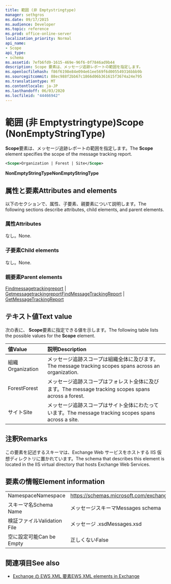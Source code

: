 ```yaml
---
title: 範囲 (非 Emptystringtype)
manager: sethgros
ms.date: 09/17/2015
ms.audience: Developer
ms.topic: reference
ms.prod: office-online-server
localization_priority: Normal
api_name:
- Scope
api_type:
- schema
ms.assetid: 7efb6fd9-1615-469e-96f6-0f7846ad9b44
description: Scope 要素は、メッセージ追跡レポートの範囲を指定します。
ms.openlocfilehash: f86f6198e84e094e61ee569f6d005549316bbb9b
ms.sourcegitcommit: 88ec988f2bb67c1866d06b361615f3674a24e795
ms.translationtype: MT
ms.contentlocale: ja-JP
ms.lasthandoff: 06/03/2020
ms.locfileid: "44466942"
---
```

# <a name="scope-nonemptystringtype"></a><span data-ttu-id="f0d19-103">範囲 (非 Emptystringtype)</span><span class="sxs-lookup"><span data-stu-id="f0d19-103">Scope (NonEmptyStringType)</span></span>

<span data-ttu-id="f0d19-104">**Scope**要素は、メッセージ追跡レポートの範囲を指定します。</span><span class="sxs-lookup"><span data-stu-id="f0d19-104">The **Scope** element specifies the scope of the message tracking report.</span></span> 
  
```XML
<Scope>Organization | Forest | Site</Scope>
```

 <span data-ttu-id="f0d19-105">**NonEmptyStringType**</span><span class="sxs-lookup"><span data-stu-id="f0d19-105">**NonEmptyStringType**</span></span>
## <a name="attributes-and-elements"></a><span data-ttu-id="f0d19-106">属性と要素</span><span class="sxs-lookup"><span data-stu-id="f0d19-106">Attributes and elements</span></span>

<span data-ttu-id="f0d19-107">以下のセクションで、属性、子要素、親要素について説明します。</span><span class="sxs-lookup"><span data-stu-id="f0d19-107">The following sections describe attributes, child elements, and parent elements.</span></span>
  
### <a name="attributes"></a><span data-ttu-id="f0d19-108">属性</span><span class="sxs-lookup"><span data-stu-id="f0d19-108">Attributes</span></span>

<span data-ttu-id="f0d19-109">なし。</span><span class="sxs-lookup"><span data-stu-id="f0d19-109">None.</span></span>
  
### <a name="child-elements"></a><span data-ttu-id="f0d19-110">子要素</span><span class="sxs-lookup"><span data-stu-id="f0d19-110">Child elements</span></span>

<span data-ttu-id="f0d19-111">なし。</span><span class="sxs-lookup"><span data-stu-id="f0d19-111">None.</span></span>
  
### <a name="parent-elements"></a><span data-ttu-id="f0d19-112">親要素</span><span class="sxs-lookup"><span data-stu-id="f0d19-112">Parent elements</span></span>

<span data-ttu-id="f0d19-113">[Findmessagetrackingreport](findmessagetrackingreport.md)  | [Getmessagetrackingreport](getmessagetrackingreport.md)</span><span class="sxs-lookup"><span data-stu-id="f0d19-113">[FindMessageTrackingReport](findmessagetrackingreport.md) | [GetMessageTrackingReport](getmessagetrackingreport.md)</span></span>
  
## <a name="text-value"></a><span data-ttu-id="f0d19-114">テキスト値</span><span class="sxs-lookup"><span data-stu-id="f0d19-114">Text value</span></span>

<span data-ttu-id="f0d19-115">次の表に、 **Scope**要素に指定できる値を示します。</span><span class="sxs-lookup"><span data-stu-id="f0d19-115">The following table lists the possible values for the **Scope** element.</span></span> 
  
|<span data-ttu-id="f0d19-116">**値**</span><span class="sxs-lookup"><span data-stu-id="f0d19-116">**Value**</span></span>|<span data-ttu-id="f0d19-117">**説明**</span><span class="sxs-lookup"><span data-stu-id="f0d19-117">**Description**</span></span>|
|:-----|:-----|
|<span data-ttu-id="f0d19-118">組織</span><span class="sxs-lookup"><span data-stu-id="f0d19-118">Organization</span></span>  <br/> |<span data-ttu-id="f0d19-119">メッセージ追跡スコープは組織全体に及びます。</span><span class="sxs-lookup"><span data-stu-id="f0d19-119">The message tracking scopes spans across an organization.</span></span>  <br/> |
|<span data-ttu-id="f0d19-120">Forest</span><span class="sxs-lookup"><span data-stu-id="f0d19-120">Forest</span></span>  <br/> |<span data-ttu-id="f0d19-121">メッセージ追跡スコープはフォレスト全体に及びます。</span><span class="sxs-lookup"><span data-stu-id="f0d19-121">The message tracking scopes spans across a forest.</span></span>  <br/> |
|<span data-ttu-id="f0d19-122">サイト</span><span class="sxs-lookup"><span data-stu-id="f0d19-122">Site</span></span>  <br/> |<span data-ttu-id="f0d19-123">メッセージ追跡スコープはサイト全体にわたっています。</span><span class="sxs-lookup"><span data-stu-id="f0d19-123">The message tracking scopes spans across a site.</span></span>  <br/> |
   
## <a name="remarks"></a><span data-ttu-id="f0d19-124">注釈</span><span class="sxs-lookup"><span data-stu-id="f0d19-124">Remarks</span></span>

<span data-ttu-id="f0d19-125">この要素を記述するスキーマは、Exchange Web サービスをホストする IIS 仮想ディレクトリに置かれています。</span><span class="sxs-lookup"><span data-stu-id="f0d19-125">The schema that describes this element is located in the IIS virtual directory that hosts Exchange Web Services.</span></span>
  
## <a name="element-information"></a><span data-ttu-id="f0d19-126">要素の情報</span><span class="sxs-lookup"><span data-stu-id="f0d19-126">Element information</span></span>

|||
|:-----|:-----|
|<span data-ttu-id="f0d19-127">Namespace</span><span class="sxs-lookup"><span data-stu-id="f0d19-127">Namespace</span></span>  <br/> |https://schemas.microsoft.com/exchange/services/2006/messages  <br/> |
|<span data-ttu-id="f0d19-128">スキーマ名</span><span class="sxs-lookup"><span data-stu-id="f0d19-128">Schema Name</span></span>  <br/> |<span data-ttu-id="f0d19-129">メッセージスキーマ</span><span class="sxs-lookup"><span data-stu-id="f0d19-129">Messages schema</span></span>  <br/> |
|<span data-ttu-id="f0d19-130">検証ファイル</span><span class="sxs-lookup"><span data-stu-id="f0d19-130">Validation File</span></span>  <br/> |<span data-ttu-id="f0d19-131">メッセージ .xsd</span><span class="sxs-lookup"><span data-stu-id="f0d19-131">Messages.xsd</span></span>  <br/> |
|<span data-ttu-id="f0d19-132">空に設定可能</span><span class="sxs-lookup"><span data-stu-id="f0d19-132">Can be Empty</span></span>  <br/> |<span data-ttu-id="f0d19-133">正しくない</span><span class="sxs-lookup"><span data-stu-id="f0d19-133">False</span></span>  <br/> |
   
## <a name="see-also"></a><span data-ttu-id="f0d19-134">関連項目</span><span class="sxs-lookup"><span data-stu-id="f0d19-134">See also</span></span>



- [<span data-ttu-id="f0d19-135">Exchange の EWS XML 要素</span><span class="sxs-lookup"><span data-stu-id="f0d19-135">EWS XML elements in Exchange</span></span>](ews-xml-elements-in-exchange.md)

